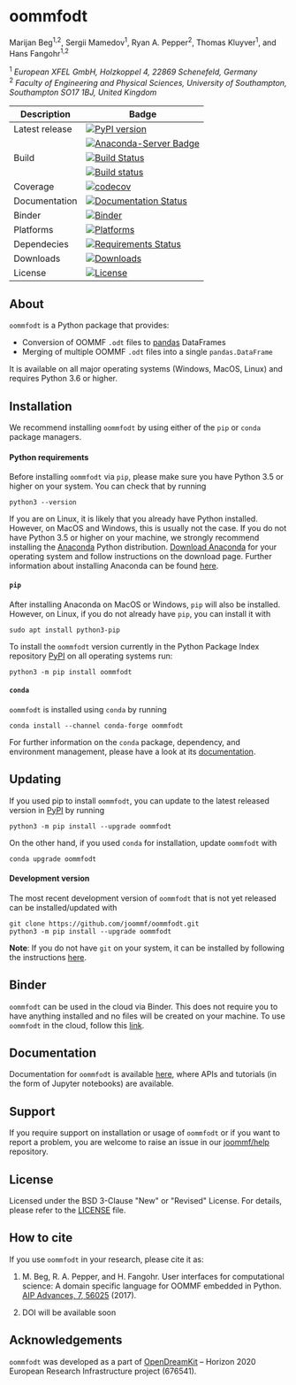 # oommfodt
Marijan Beg<sup>1,2</sup>, Sergii Mamedov<sup>1</sup>, Ryan A. Pepper<sup>2</sup>, Thomas Kluyver<sup>1</sup>, and Hans Fangohr<sup>1,2</sup>

<sup>1</sup> *European XFEL GmbH, Holzkoppel 4, 22869 Schenefeld, Germany*  
<sup>2</sup> *Faculty of Engineering and Physical Sciences, University of Southampton, Southampton SO17 1BJ, United Kingdom*  

| Description | Badge |
| --- | --- |
| Latest release | [![PyPI version](https://badge.fury.io/py/oommfodt.svg)](https://badge.fury.io/py/oommfodt) |
|                | [![Anaconda-Server Badge](https://anaconda.org/conda-forge/oommfodt/badges/version.svg)](https://anaconda.org/conda-forge/oommfodt) |
| Build | [![Build Status](https://travis-ci.org/joommf/oommfodt.svg?branch=master)](https://travis-ci.org/joommf/oommfodt) |
|       |  [![Build status](https://ci.appveyor.com/api/projects/status/sr110qs3qj00yqib?svg=true)](https://ci.appveyor.com/project/marijanbeg/oommfodt) |
| Coverage | [![codecov](https://codecov.io/gh/joommf/oommfodt/branch/master/graph/badge.svg)](https://codecov.io/gh/joommf/oommfodt) |
| Documentation | [![Documentation Status](https://readthedocs.org/projects/oommfodt/badge/?version=latest)](http://oommfodt.readthedocs.io/en/latest/?badge=latest) |
| Binder | [![Binder](https://mybinder.org/badge.svg)](https://mybinder.org/v2/gh/joommf/oommfodt/master?filepath=index.ipynb) |
| Platforms | [![Platforms](https://anaconda.org/conda-forge/oommfodt/badges/platforms.svg)](https://anaconda.org/conda-forge/oommfodt) |
| Dependecies | [![Requirements Status](https://requires.io/github/joommf/oommfodt/requirements.svg?branch=master)](https://requires.io/github/joommf/oommfodt/requirements/?branch=master) |
| Downloads | [![Downloads](https://anaconda.org/conda-forge/oommfodt/badges/downloads.svg)](https://anaconda.org/conda-forge/oommfodt) |
| License | [![License](https://img.shields.io/badge/License-BSD%203--Clause-blue.svg)](https://opensource.org/licenses/BSD-3-Clause) |

## About

`oommfodt` is a Python package that provides:

- Conversion of OOMMF `.odt` files to [pandas](https://pandas.pydata.org) DataFrames
- Merging of multiple OOMMF `.odt` files into a single `pandas.DataFrame`

It is available on all major operating systems (Windows, MacOS, Linux) and requires Python 3.6 or higher.

## Installation

We recommend installing `oommfodt` by using either of the `pip` or `conda` package managers.

#### Python requirements

Before installing `oommfodt` via `pip`, please make sure you have Python 3.5 or higher on your system. You can check that by running

    python3 --version

If you are on Linux, it is likely that you already have Python installed. However, on MacOS and Windows, this is usually not the case. If you do not have Python 3.5 or higher on your machine, we strongly recommend installing the [Anaconda](https://www.anaconda.com/) Python distribution. [Download Anaconda](https://www.anaconda.com/download) for your operating system and follow instructions on the download page. Further information about installing Anaconda can be found [here](https://conda.io/docs/user-guide/install/download.html).

#### `pip`

After installing Anaconda on MacOS or Windows, `pip` will also be installed. However, on Linux, if you do not already have `pip`, you can install it with

    sudo apt install python3-pip

To install the `oommfodt` version currently in the Python Package Index repository [PyPI](https://pypi.org/project/oommfodt/) on all operating systems run:

    python3 -m pip install oommfodt

#### `conda`

`oommfodt` is installed using `conda` by running

    conda install --channel conda-forge oommfodt

For further information on the `conda` package, dependency, and environment management, please have a look at its [documentation](https://conda.io/docs/). 

## Updating

If you used pip to install `oommfodt`, you can update to the latest released version in [PyPI](https://pypi.org/project/oommfodt/) by running

    python3 -m pip install --upgrade oommfodt

On the other hand, if you used `conda` for installation, update `oommfodt` with

    conda upgrade oommfodt

#### Development version

The most recent development version of `oommfodt` that is not yet released can be installed/updated with

    git clone https://github.com/joommf/oommfodt.git
    python3 -m pip install --upgrade oommfodt

**Note**: If you do not have `git` on your system, it can be installed by following the instructions [here](https://git-scm.com/book/en/v2/Getting-Started-Installing-Git).

## Binder

`oommfodt` can be used in the cloud via Binder. This does not require you to have anything installed and no files will be created on your machine. To use `oommfodt` in the cloud, follow this [link](https://mybinder.org/v2/gh/joommf/oommfodt/master?filepath=index.ipynb).

## Documentation

Documentation for `oommfodt` is available [here](http://oommfodt.readthedocs.io/en/latest/?badge=latest), where APIs and tutorials (in the form of Jupyter notebooks) are available.

## Support

If you require support on installation or usage of `oommfodt` or if you want to report a problem, you are welcome to raise an issue in our [joommf/help](https://github.com/joommf/help) repository.

## License

Licensed under the BSD 3-Clause "New" or "Revised" License. For details, please refer to the [LICENSE](LICENSE) file.

## How to cite

If you use `oommfodt` in your research, please cite it as:

1. M. Beg, R. A. Pepper, and H. Fangohr. User interfaces for computational science: A domain specific language for OOMMF embedded in Python. [AIP Advances, 7, 56025](http://aip.scitation.org/doi/10.1063/1.4977225) (2017).

2. DOI will be available soon

## Acknowledgements

`oommfodt` was developed as a part of [OpenDreamKit](http://opendreamkit.org/) – Horizon 2020 European Research Infrastructure project (676541).
